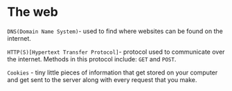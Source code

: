 # The web
`DNS(Domain Name System)`- used to find where websites can be found on the internet.

`HTTP(S)[Hypertext Transfer Protocol]`- protocol used to communicate over the internet. Methods in this protocol include: `GET` and `POST`.

`Cookies` - tiny little pieces of information that get stored on your computer and get sent to the server along with every request  that you make.


